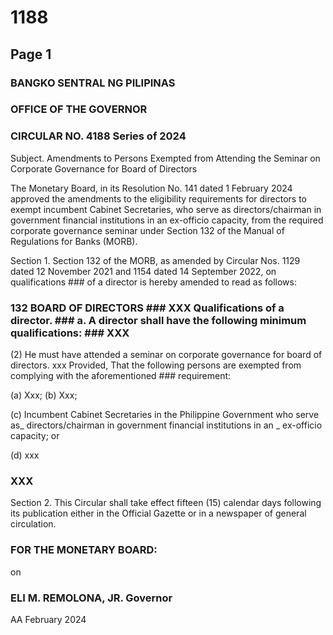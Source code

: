 # 1188

## Page 1

### BANGKO SENTRAL NG PILIPINAS

### OFFICE OF THE GOVERNOR

### CIRCULAR NO. 4188 Series of 2024

Subject. Amendments to Persons Exempted from Attending the Seminar on Corporate Governance for Board of Directors

The Monetary Board, in its Resolution No. 141 dated 1 February 2024 approved the amendments to the eligibility requirements for directors to exempt incumbent Cabinet Secretaries, who serve as directors/chairman in government financial institutions in an ex-officio capacity, from the required corporate governance seminar under Section 132 of the Manual of Regulations for Banks (MORB).

Section 1. Section 132 of the MORB, as amended by Circular Nos. 1129 dated 12 November 2021 and 1154 dated 14 September 2022, on qualifications ### of a director is hereby amended to read as follows:

### 132 BOARD OF DIRECTORS ### XXX Qualifications of a director. ### a. A director shall have the following minimum qualifications: ### XXX

(2) He must have attended a seminar on corporate governance for board of directors. xxx Provided, That the following persons are exempted from complying with the aforementioned ### requirement:

(a) Xxx; (b) Xxx;

(c) Incumbent Cabinet Secretaries in the Philippine Government who serve as_ directors/chairman in government financial institutions in an _ ex-officio capacity; or

(d) xxx

### XXX

Section 2. This Circular shall take effect fifteen (15) calendar days following its publication either in the Official Gazette or in a newspaper of general circulation.

### FOR THE MONETARY BOARD:

on

### ELI M. REMOLONA, JR. Governor

AA February 2024 